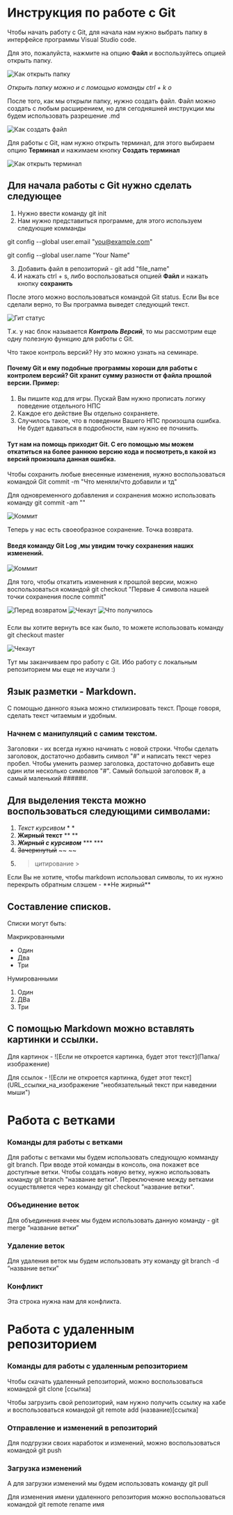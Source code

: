 # Инструкция по работе с Git
Чтобы начать работу с Git, для начала нам нужно выбрать папку в интерфейсе программы Visual Studio code.

Для это, пожалуйста, нажмите на опцию **Файл** и воспользуйтесь опцией открыть папку.

![Как открыть папку](pictures/0.png)

*Открыть папку можно и с помощью команды ctrl + k o*

После того, как мы открыли папку, нужно создать файл. Файл можно создать с любым расширением, но для сегодняшней инструкции мы будем использовать разрешение .md

![Как создать файл](pictures/1.png)

Для работы с Git, нам нужно открыть терминал, для этого выбираем опцию **Терминал** и нажимаем кнопку **Создать терминал**

![Как открыть терминал](Pictures/2.png)

## Для начала работы с Git нужно сделать следующее 
1. Нужно ввести команду git init
2. Нам нужно представиться программе, для этого используем следующие комманды

git config --global user.email "you@example.com"  

git config --global user.name "Your Name"

3. Добавить файл в репозиторий - git add "file_name"
4. И нажать ctrl + s, либо воспользоваться опцией **Файл** и нажать кнопку **сохранить**

После этого можно воспользоваться командой Git status. Если Вы все сделали верно, то Вы программа выведет следующий текст. 

![Гит статус](Pictures/4.png)

Т.к. у нас блок называется ***Контроль Версий***, то мы рассмотрим еще одну полезную функцию для работы с Git.

Что такое контроль версий? Ну это можно узнать на семинаре. 

#### Почему Git и ему подобные программы хороши для работы с контролем версий? Git хранит сумму разности от файла прошлой версии. Пример:
1. Вы пишите код для игры. Пускай Вам нужно прописать логику поведение отдельного НПС
2. Каждое его действие Вы отдельно сохраняете.
3. Случилось такое, что в поведении Вашего НПС произошла ошибка. Не будет вдаваться в подробности, нам нужно ее починить. 
#### Тут нам на помощь приходит Git. С его помощью мы можем откатиться на более раннюю версию кода и посмотреть,в какой из версий произошла данная ошибка.

Чтобы сохранить любые внесенные изменения, нужно воспользоваться командой Git commit -m "Что меняли/что добавили и тд"

Для одновременного добавления и сохранения можно использовать команду git commit -am ""

![Коммит](Pictures/5.png)

Теперь у нас есть своеобразное сохранение. Точка возврата. 

#### Введя команду Git Log ,мы увидим точку сохранения наших изменений.

![Коммит](Pictures/6.png)

Для того, чтобы откатить изменения к прошлой версии, можно воспользоваться командой git checkout "Первые 4 символа нашей точки сохранения после commit" 

![Перед возвратом](Pictures/7.png)
![Чекаут](Pictures/8.png)
![Что получилось](Pictures/9.png)

### 
Если вы хотите вернуть все как было, то можете использовать команду git checkout master

![Чекаут](Pictures/10.png)

Тут мы заканчиваем про работу с Git. Ибо работу с локальным репозиторием мы еще не изучали :)

## Язык разметки - Markdown.
С помощью данного языка можно стилизировать текст. Проще говоря, сделать текст читаемым и удобным. 

### Начнем с манипуляций с самим текстом.
Заголовки - их всегда нужно начинать с новой строки. Чтобы сделать заголовок, достаточно добавить символ "#" и написать текст через пробел. Чтобы уменить размер заголовка, достаточно добавить еще один или несколько символов "#". Самый большой заголовок #, а самый маленький ######.

## Для выделения текста можно воспользоваться следующими символами:
1. *Текст курсивом* * *
2. **Жирный текст** ** **
3. ***Жирный с курсивом*** *** ***
4. ~~Зачеркнутый~~ ~~ ~~
5. > цитирование >

Если Вы не хотите, чтобы markdown использовал символы, то их нужно перекрыть обратным слэшем - \*\*Не жирный\*\* 

## Составление списков.
Списки могут быть:

Макрикрованными
* Один
* Два
* Три

Нумированными 
1. Один
2. ДВа
3. Три

## С помощью Markdown можно вставлять картинки и ссылки.

Для картинок - ![Если не откроется картинка, будет этот текст](Папка/изображение\)

Для ссылок - ![Если не откроется картинка, будет этот текст](URL_ссылки_на_изображение "необязательный текст при наведении мыши"\)

# Работа с ветками

### Команды для работы с ветками

Для работы с ветками мы будем использовать следующую комманду git branch. При вводе этой команды в консоль, она покажет все доступные ветки. Чтобы создать новую ветку, нужно использовать команду git branch "название ветки". Переключение между ветками осуществляется через команду git checkout "название ветки".

### Объединение веток

Для объединения ячеек мы будем использовать данную команду - git merge “название ветки”

### Удаление веток

Для удаления веток мы будем использовать эту команду  git branch -d “название ветки”

### Конфликт

Эта строка нужна нам для конфликта.


# Работа с удаленным репозиторием

### Команды для работы с удаленным репозиторием

Чтобы скачать удаленный репозиторий, можно воспользоваться командой git clone [ссылка]

Чтобы загрузить свой репозиторий, нам нужно получить ссылку на хабе и воспользоваться командой git remote add (название)[ссылка]


### Отправление и изменений в репозиторий

Для подгрузки своих наработок и изменений, можно воспользоваться командой git push 

### Загрузка изменений

А для загрузки  изменений мы будем использовать команду git pull

Для изменения имени удаленного репозитория можно воспользоваться командой git remote rename имя


